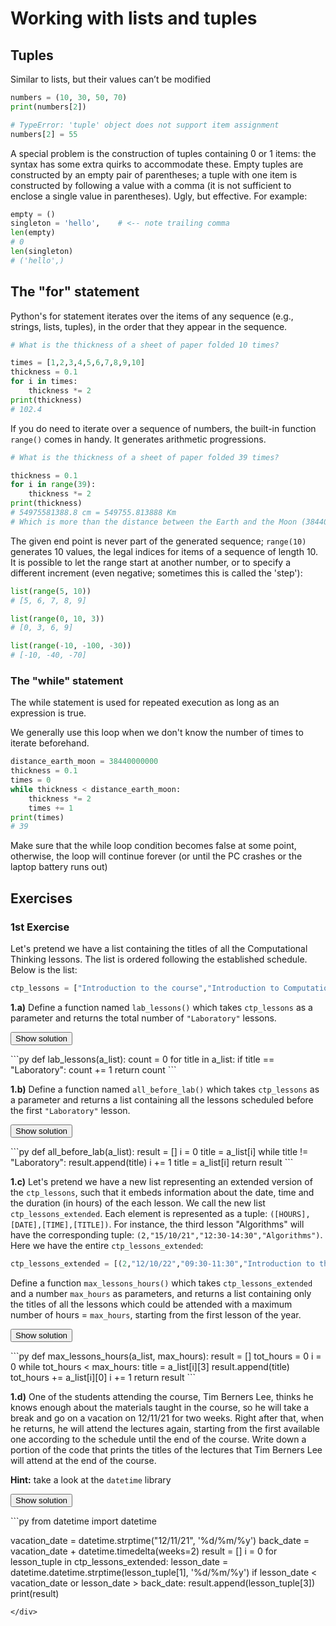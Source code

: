 # Working with lists and tuples

## Tuples
Similar to lists, but their values can’t be modified

```py
numbers = (10, 30, 50, 70)
print(numbers[2])

# TypeError: 'tuple' object does not support item assignment
numbers[2] = 55
```

A special problem is the construction of tuples containing 0 or 1 items: the syntax has some extra quirks to accommodate these. Empty tuples are constructed by an empty pair of parentheses; a tuple with one item is constructed by following a value with a comma (it is not sufficient to enclose a single value in parentheses). Ugly, but effective. For example:

```py
empty = ()
singleton = 'hello',    # <-- note trailing comma
len(empty) 
# 0
len(singleton)
# ('hello',)
```

## The "for" statement

Python's for statement iterates over the items of any sequence (e.g., strings, lists, tuples), in the order that they appear in the sequence.

```py
# What is the thickness of a sheet of paper folded 10 times?

times = [1,2,3,4,5,6,7,8,9,10]
thickness = 0.1
for i in times:
    thickness *= 2
print(thickness)
# 102.4
```

If you do need to iterate over a sequence of numbers, the built-in function `range()` comes in handy. It generates arithmetic progressions.

```py
# What is the thickness of a sheet of paper folded 39 times?

thickness = 0.1
for i in range(39):
    thickness *= 2
print(thickness)
# 54975581388.8 cm = 549755.813888 Km
# Which is more than the distance between the Earth and the Moon (384400 Km)
```

The given end point is never part of the generated sequence; `range(10)` generates 10 values, the legal indices for items of a sequence of length 10. It is possible to let the range start at another number, or to specify a different increment (even negative; sometimes this is called the 'step'):

```py
list(range(5, 10))
# [5, 6, 7, 8, 9]

list(range(0, 10, 3))
# [0, 3, 6, 9]

list(range(-10, -100, -30))
# [-10, -40, -70]
```

### The "while" statement

The while statement is used for repeated execution as long as an expression is true.

We generally use this loop when we don't know the number of times to iterate beforehand.

```py
distance_earth_moon = 38440000000
thickness = 0.1
times = 0
while thickness < distance_earth_moon:
    thickness *= 2
    times += 1
print(times)
# 39
```

Make sure that the while loop condition becomes false at some point, otherwise, the loop will continue forever (or until the PC crashes or the laptop battery runs out)

## Exercises

### 1st Exercise
Let's pretend we have a list containing the titles of all the Computational Thinking lessons. The list is ordered following the established schedule. Below is the list:
```py
ctp_lessons = ["Introduction to the course","Introduction to Computational Thinking","Algorithms","Laboratory","Computability","Programming languages","Organising information: ordered structures","Laboratory","Brute-force algorithms","Laboratory","Organising information: unordered structures","Laboratory","Recursion","Laboratory","Divide and conquer algorithms","Laboratory","Dynamic programming algorithms","Organising information: trees","Backtracking algorithms","Organising information: graphs","Greedy algorithms"]
```

**1.a)** Define a function named <code class="py">lab_lessons()</code> which takes <code class="py">ctp_lessons</code> as a parameter and returns the total number of <code class="py">"Laboratory"</code> lessons.

<button class="toggle-solution btn btn-light" onclick="toggle_click(this,'sol_3_1a')">Show solution</button>
<div class="solution-code" id="sol_3_1a">
```py
def lab_lessons(a_list):
    count = 0
    for title in a_list:
        if title == "Laboratory":
            count += 1
    return count
```
</div>

**1.b)** Define a function named <code class="py">all_before_lab()</code> which takes <code class="py">ctp_lessons</code> as a parameter and returns a list containing all the lessons scheduled before the first <code class="py">"Laboratory"</code> lesson.

<button class="toggle-solution btn btn-light" onclick="toggle_click(this,'sol_3_1b')">Show solution</button>
<div class="solution-code" id="sol_3_1b">
```py
def all_before_lab(a_list):
  result = []
  i = 0
  title = a_list[i]
  while title != "Laboratory":
    result.append(title)
    i += 1
    title = a_list[i]
  return result
```
</div>

**1.c)** Let's pretend we have a new list representing an extended version of the <code class="py">ctp_lessons</code>, such that it embeds information about the date, time and the duration (in hours) of the each lesson. We call the new list <code class="py">ctp_lessons_extended</code>. Each element is represented as a tuple: <code class="py">([HOURS],[DATE],[TIME],[TITLE])</code>. For instance, the third lesson "Algorithms" will have the corresponding tuple: <code class="py">(2,"15/10/21","12:30-14:30","Algorithms")</code>. Here we have the entire <code class="py">ctp_lessons_extended</code>:

```py
ctp_lessons_extended = [(2,"12/10/22","09:30-11:30","Introduction to the course"),(2,"14/10/22","12:30-14:30 ","Introduction to Computational Thinking"),(2,"17/10/22","09:30-11:30","Algorithms"),(2,"19/10/22","09:30-11:30","Laboratory"),(2,"21/10/22","12:30-14:30","Computability"),(2,"24/10/22","09:30-11:30","Programming languages"),(2,"26/10/22","09:30-11:30","Laboratory"),(2,"28/10/22","12:30-14:30","Organising information: ordered structures"),(2,"09/11/22","09:30-11:30","Brute-force algorithms"),(2,"11/11/22","12:30-14:30","Laboratory"),(2,"14/11/22","09:30-11:30","Organising information: unordered structures"),(2,"16/11/22","09:30-11:30","Laboratory"),(2,"21/11/22","09:30-11:30","Recursion"),(2,"23/11/22","09:30-11:30","Divide and conquer algorithms"),(2,"28/11/22","09:30-11:30","Laboratory"),(2,"30/11/22","09:30-11:30","Dynamic programming algorithms"),(2,"05/12/22","09:30-11:30","Laboratory"),(2,"12/12/22","09:30-11:30","Organising information: trees"),(2,"14/12/22","09:30-11:30","Backtracking algorithms"),(2,"19/12/22","09:30-11:30","Organising information: graphs"),(2,"21/12/22","09:30-11:30","Greedy algorithms")]
```

Define a function <code class="py">max_lessons_hours()</code> which takes <code class="py">ctp_lessons_extended</code> and a number <code class="py">max_hours</code> as parameters, and returns a list containing only the titles of all the lessons which could be attended with a maximum number of hours = <code class="py">max_hours</code>, starting from the first lesson of the year.

<button class="toggle-solution btn btn-light" onclick="toggle_click(this,'sol_3_1c')">Show solution</button>

<div class="solution-code" id="sol_3_1c">
```py
def max_lessons_hours(a_list, max_hours):
    result = []
    tot_hours = 0
    i = 0
    while tot_hours < max_hours:
        title = a_list[i][3]
        result.append(title)
        tot_hours += a_list[i][0]
        i += 1
    return result
```
</div>

**1.d)** One of the students attending the course, Tim Berners Lee, thinks he knows enough about the materials taught in the course, so he will take a break and go on a vacation on 12/11/21 for two weeks. Right after that, when he returns, he will attend the lectures again, starting from the first available one according to the schedule until the end of the course. Write down a portion of the code that prints the titles of the lectures that Tim Berners Lee will attend at the end of the course.

**Hint:** take a look at the `datetime` library

<button class="toggle-solution btn btn-light" onclick="toggle_click(this,'sol_3_1d')">Show solution</button>
<div class="solution-code" id="sol_3_1d">
```py
from datetime import datetime

vacation_date = datetime.strptime("12/11/21", '%d/%m/%y')
back_date = vacation_date + datetime.timedelta(weeks=2)
result = []
i = 0
for lesson_tuple in ctp_lessons_extended:
    lesson_date = datetime.datetime.strptime(lesson_tuple[1], '%d/%m/%y')
    if lesson_date < vacation_date or lesson_date > back_date:
        result.append(lesson_tuple[3])
print(result)
```
</div>